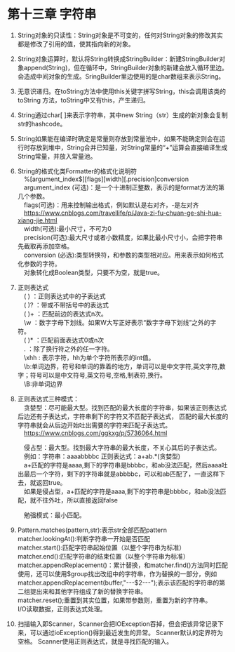 # 第十三章 字符串 #
1. String对象的只读性：String对象是不可变的，任何对String对象的修改其实都是修改了引用的值，使其指向新的对象。 

2. String对象运算时，默认将String转换成StringBuilder：新建StringBuilder对象append(String)，但在循环中，StringBuilder对象的新建会放入循环里边。会造成中间对象的生成。SringBuilder里边使用的是char数组来表示String。

3. 无意识递归。在toString方法中使用this关键字拼写String，this会调用该类的toString 方法，toString中又有this，产生递归。

4. String通过char[ ]来表示字符串，其中new String（str）生成的新对象会复制str的hashcode。

5. String如果能在编译时确定是常量则存放到常量池中，如果不能确定则会在运行时存放到堆中，String合并已知量，对String常量的“+”运算会直接编译生成String常量，并放入常量池。

6. String的格式化类Formatter的格式化说明符  
	&emsp;%[argument_index$][flags][width][.precision]conversion   
	&emsp;argument_index (可选)：是一个十进制正整数，表示的是format方法的第几个参数。  
	&emsp;flags(可选)：用来控制输出格式，例如默认是右对齐，-是左对齐  
	&emsp;https://www.cnblogs.com/travellife/p/Java-zi-fu-chuan-ge-shi-hua-xiang-jie.html  	
	&emsp;width(可选):最小尺寸，不可为0    
	&emsp;precision(可选):最大尺寸或者小数精度，如果比最小尺寸小，会把字符串先截取再添加空格。  
	&emsp;conversion (必选):类型转换符，和参数的类型相对应。用来表示如何格式化参数的字符。  
	&emsp;对象转化成Boolean类型，只要不为空，就是true。
7. 正则表达式   
	&emsp;( ) ：正则表达式中的子表达式  
	&emsp;( )? ：带或不带括号中的表达式  
	&emsp;( )+ ：匹配前边的表达式n次。  
	&emsp;\w ：数字字母下划线。如果W大写正好表示“数字字母下划线”之外的字符。  
	&emsp;( )* ：匹配前面表达式0或n次  
	&emsp;. ：除了换行符之外的任一字符。   
	&emsp;\xhh : 表示字符，hh为单个字符所表示的int值。  
	&emsp;\b:单词边界，符号和单词的靠着的地方，单词可以是中文字符,英文字符,数字；符号可以是中文符号,英文符号,空格,制表符,换行。  
	&emsp;\B:非单词边界  
8. 正则表达式三种模式：  
	&emsp;贪婪型：尽可能最大型。找到匹配的最大长度的字符串，如果该正则表达式后边还有子表达式，字符串剩下的字符又不匹配子表达式， 匹配的最大长度的字符串就会从后边开始吐出需要的字符来匹配子表达式。  
	&emsp;https://www.cnblogs.com/ggkxg/p/5736064.html  

	&emsp;侵占型：最大型。找到最大字符串的最大长度，不关心其后的子表达式。  
	&emsp;例如：字符串：aaaabbbbc 正则表达式：a+ab.*(贪婪型)     
	&emsp;a+匹配的字符是aaaa,剩下的字符串是bbbbc，和ab没法匹配，然后aaaa吐出最后一个字符，剩下的字符串就是abbbbc，可以和ab匹配了，一直这样下去，就返回true。  
	&emsp;如果是侵占型，a+匹配的字符是aaaa,剩下的字符串是bbbbc，和ab没法匹配，就不往外吐，所以直接返回false  

	&emsp;勉强模式：最小匹配。  
9. Pattern.matches(pattern,str):表示str全部匹配pattern  
	matcher.lookingAt():判断字符串一开始是否匹配  
	matcher.start():匹配字符串起始位置（以整个字符串为标准）  
	matcher.end():匹配字符串的结束位置（以整个字符串为标准）  
	matcher.appendReplacement()：累计替换，和matcher.find()方法同时匹配使用，还可以使用$group找出改组中的字符串，作为替换的一部分，例如matcher.appendReplacement(buffer,"---$2---");表示该匹配的字符串的第二组提出来和其他字符组成了新的替换字符串。    
	matcher.reset();重置到其实位置，如果带参数则，重置为新的字符串。    
	I/O读取数据，正则表达式处理。  

9. 扫描输入即Scanner，Scanner会把IOException吞掉，但会把该异常记录下来，可以通过ioException()得到最近发生的异常。
	Scanner默认的定界符为空格。
	Scanner使用正则表达式，就是寻找匹配的输入。